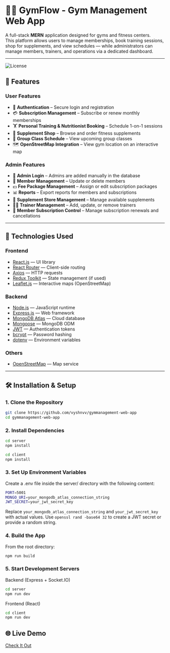 # 🏋️‍♂️ GymFlow - Gym Management Web App

A full-stack **MERN** application designed for gyms and fitness centers.  
This platform allows users to manage memberships, book training sessions, shop for supplements, and view schedules — while administrators can manage members, trainers, and operations via a dedicated dashboard.

---
![License](https://img.shields.io/github/license/vyshnvv/tictactoe-web-app)

## 🚀 Features

### User Features
- 🔐 **Authentication** – Secure login and registration
- 💳 **Subscription Management** – Subscribe or renew monthly memberships
- 🏋️ **Personal Training & Nutritionist Booking** – Schedule 1-on-1 sessions
- 🛒 **Supplement Shop** – Browse and order fitness supplements
- 📅 **Group Class Schedule** – View upcoming group classes
- 🗺️ **OpenStreetMap Integration** – View gym location on an interactive map

### Admin Features
- 🔐 **Admin Login** – Admins are added manually in the database
- 👥 **Member Management** – Update or delete members
- 💵 **Fee Package Management** – Assign or edit subscription packages
- 📊 **Reports** – Export reports for members and subscriptions
- 🛒 **Supplement Store Management** – Manage available supplements
- 🧑‍🏫 **Trainer Management** – Add, update, or remove trainers
- 📆 **Member Subscription Control** – Manage subscription renewals and cancellations

---

## 🧰 Technologies Used

### Frontend
- [React.js](https://reactjs.org/) — UI library
- [React Router](https://reactrouter.com/) — Client-side routing
- [Axios](https://axios-http.com/) — HTTP requests
- [Redux Toolkit](https://redux-toolkit.js.org/) — State management (if used)
- [Leaflet.js](https://leafletjs.com/) — Interactive maps (OpenStreetMap)

### Backend
- [Node.js](https://nodejs.org/) — JavaScript runtime
- [Express.js](https://expressjs.com/) — Web framework
- [MongoDB Atlas](https://www.mongodb.com/cloud/atlas) — Cloud database
- [Mongoose](https://mongoosejs.com/) — MongoDB ODM
- [JWT](https://jwt.io/) — Authentication tokens
- [bcrypt](https://www.npmjs.com/package/bcrypt) — Password hashing
- [dotenv](https://www.npmjs.com/package/dotenv) — Environment variables

### Others
- [OpenStreetMap](https://www.openstreetmap.org/) — Map service

---

## 🛠️ Installation & Setup

### 1. Clone the Repository

```bash
git clone https://github.com/vyshnvv/gymmanagement-web-app
cd gymmanagement-web-app
```
### 2. Install Dependencies

```bash
cd server
npm install
```

```bash
cd client
npm install
```

### 3. Set Up Environment Variables
Create a .env file inside the server/ directory with the following content:

```bash
PORT=5001
MONGO_URI=your_mongodb_atlas_connection_string
JWT_SECRET=your_jwt_secret_key
```
Replace ```your_mongodb_atlas_connection_string``` and ```your_jwt_secret_key``` with actual values.
Use ```openssl rand -base64 32``` to create a JWT secret or provide a random string.


### 4. Build the App
From the root directory:

```bash
npm run build
```

### 5. Start Development Servers

Backend (Express + Socket.IO)
```bash
cd server
npm run dev
```

Frontend (React)
```bash
cd client
npm run dev
```

## 🌐 Live Demo
[Check It Out](https://gymmanagement-web-app.onrender.com)
